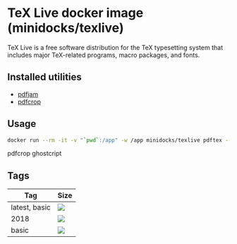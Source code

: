 TeX Live docker image (minidocks/texlive)
=========================================

TeX Live is a free software distribution for the TeX typesetting system that includes major TeX-related programs,
macro packages, and fonts.

Installed utilities
-------------------

- [pdfjam](http://go.warwick.ac.uk/pdfjam)
- [pdfcrop](http://pdfcrop.sourceforge.net/)

Usage
-----

```bash
docker run --rm -it -v "`pwd`:/app" -w /app minidocks/texlive pdftex --version
```

pdfcrop ghostcript

Tags
----

 Tag           | Size
 ---           | ----
 latest, basic | [![](https://images.microbadger.com/badges/image/minidocks/texlive.svg)](https://microbadger.com/images/minidocks/texlive)
 2018          | [![](https://images.microbadger.com/badges/image/minidocks/texlive:2018.svg)](https://microbadger.com/images/minidocks/texlive:2018)
 basic         | [![](https://images.microbadger.com/badges/image/minidocks/texlive:basic.svg)](https://microbadger.com/images/minidocks/texlive:basic)

